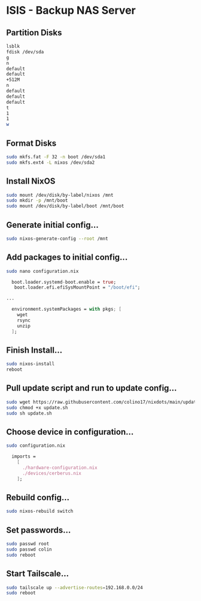 # ISIS - Backup NAS Server

## Partition Disks
```bash
lsblk
fdisk /dev/sda
g
n
default
default
+512M
n
default
default
default
t
1
1
w
```

## Format Disks
```bash
sudo mkfs.fat -F 32 -n boot /dev/sda1
sudo mkfs.ext4 -L nixos /dev/sda2
```

## Install NixOS
```bash
sudo mount /dev/disk/by-label/nixos /mnt
sudo mkdir -p /mnt/boot
sudo mount /dev/disk/by-label/boot /mnt/boot
```

## Generate initial config...
```bash
sudo nixos-generate-config --root /mnt
```

## Add packages to initial config...
```bash
sudo nano configuration.nix
```
```nix
  boot.loader.systemd-boot.enable = true;
   boot.loader.efi.efiSysMountPoint = "/boot/efi";

...

  environment.systemPackages = with pkgs; [
    wget
    rsync
    unzip
  ];
```

## Finish Install...
```bash
sudo nixos-install
reboot
```

## Pull update script and run to update config...
```bash
sudo wget https://raw.githubusercontent.com/colino17/nixdots/main/update.sh
sudo chmod +x update.sh
sudo sh update.sh
```

## Choose device in configuration...
```bash
sudo configuration.nix
```
```nix
  imports =
    [
      ./hardware-configuration.nix
      ./devices/cerberus.nix
    ];
```

## Rebuild config...
```bash
sudo nixos-rebuild switch
```

## Set passwords...
```bash
sudo passwd root
sudo passwd colin
sudo reboot
```

## Start Tailscale...
```bash
sudo tailscale up --advertise-routes=192.168.0.0/24
sudo reboot
```
